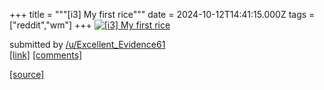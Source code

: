 +++
title = """[i3] My first rice"""
date = 2024-10-12T14:41:15.000Z
tags = ["reddit","wm"]
+++
[![[i3] My first rice](https://a.thumbs.redditmedia.com/JMc6TR_VYpGjD9ad8BCKOwYj12mekbhwMTTuUBre9Q4.jpg "[i3] My first rice")](https://www.reddit.com/r/unixporn/comments/1g21l14/i3_my_first_rice/)

submitted by [/u/Excellent\_Evidence61](https://www.reddit.com/user/Excellent_Evidence61)  
[\[link\]](https://www.reddit.com/gallery/1g21l14) [\[comments\]](https://www.reddit.com/r/unixporn/comments/1g21l14/i3_my_first_rice/)

[[source]](https://www.reddit.com/r/unixporn/comments/1g21l14/i3_my_first_rice/)

